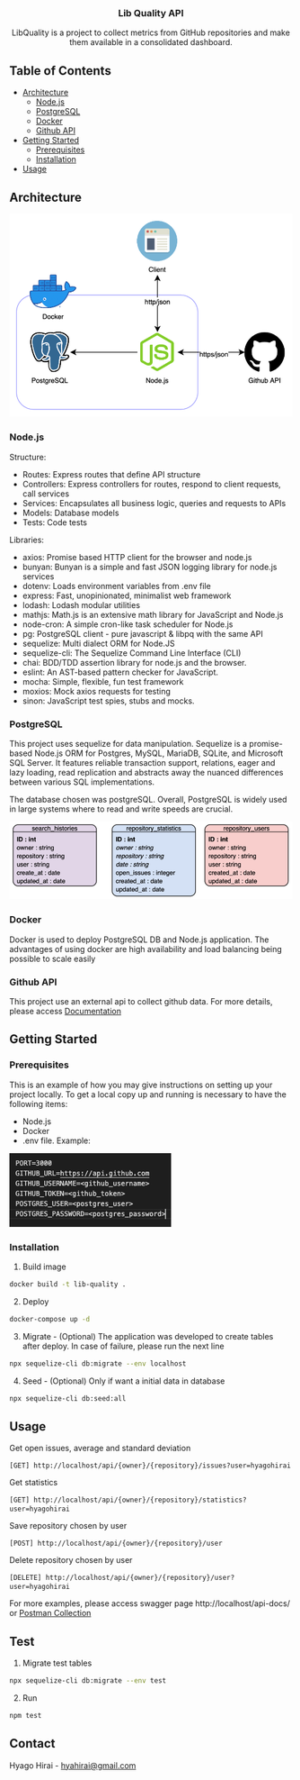 <br />
<p align="center">
  <h3 align="center">Lib Quality API</h3>

  <p align="center">
    LibQuality is a project to collect metrics from GitHub repositories and make them available in a consolidated dashboard.
  </p>
</p>

## Table of Contents

* [Architecture](#architecture)
  * [Node.js](#nodejs)
  * [PostgreSQL](#postgresql)
  * [Docker](#docker)
  * [Github API](#github-api)
* [Getting Started](#getting-started)
  * [Prerequisites](#prerequisites)
  * [Installation](#installation)
* [Usage](#usage)

## Architecture

![Architecture](/images/archicture.png)

### Node.js

Structure:
* Routes: Express routes that define API structure
* Controllers: Express controllers for routes, respond to client requests, call services
* Services: Encapsulates all business logic, queries and requests to APIs
* Models: Database models
* Tests: Code tests

Libraries:
* axios: Promise based HTTP client for the browser and node.js
* bunyan: Bunyan is a simple and fast JSON logging library for node.js services
* dotenv: Loads environment variables from .env file
* express: Fast, unopinionated, minimalist web framework
* lodash: Lodash modular utilities
* mathjs: Math.js is an extensive math library for JavaScript and Node.js
* node-cron: A simple cron-like task scheduler for Node.js
* pg: PostgreSQL client - pure javascript & libpq with the same API
* sequelize: Multi dialect ORM for Node.JS
* sequelize-cli: The Sequelize Command Line Interface (CLI)
* chai: BDD/TDD assertion library for node.js and the browser.
* eslint: An AST-based pattern checker for JavaScript.
* mocha: Simple, flexible, fun test framework
* moxios: Mock axios requests for testing
* sinon: JavaScript test spies, stubs and mocks.

### PostgreSQL

This project uses sequelize for data manipulation. Sequelize is a promise-based Node.js ORM for Postgres, MySQL, MariaDB, SQLite, and Microsoft SQL Server. It features reliable transaction support, relations, eager and lazy loading, read replication and abstracts away the nuanced differences between various SQL implementations.

The database chosen was postgreSQL. Overall, PostgreSQL is widely used in large systems where to read and write speeds are crucial.

![MER](/images/mer.png)

### Docker

Docker is used to deploy PostgreSQL DB and Node.js application. The advantages of using docker are high availability and load balancing being possible to scale easily

### Github API

This project use an external api to collect github data. For more details, please access [Documentation](https://docs.github.com/pt/free-pro-team@latest/rest)

## Getting Started

### Prerequisites

This is an example of how you may give instructions on setting up your project locally.
To get a local copy up and running is necessary to have the following items:

* Node.js
* Docker
* .env file. Example:

![Env file](/images/env_file.png)

### Installation

1. Build image
```sh
docker build -t lib-quality .
```
2. Deploy
```sh
docker-compose up -d
```
3. Migrate - (Optional) The application was developed to create tables after deploy. In case of failure, please run the next line
```sh
npx sequelize-cli db:migrate --env localhost
```
4. Seed - (Optional) Only if want a initial data in database
```sh
npx sequelize-cli db:seed:all
```

## Usage

Get open issues, average and standard deviation
```
[GET] http://localhost/api/{owner}/{repository}/issues?user=hyagohirai
```
Get statistics
```
[GET] http://localhost/api/{owner}/{repository}/statistics?user=hyagohirai
```
Save repository chosen by user
```
[POST] http://localhost/api/{owner}/{repository}/user
```
Delete repository chosen by user
```
[DELETE] http://localhost/api/{owner}/{repository}/user?user=hyagohirai
```

For more examples, please access swagger page http://localhost/api-docs/ or [Postman Collection](LibQualiyAPI.postman_collection.json)

## Test

1. Migrate test tables
```sh
npx sequelize-cli db:migrate --env test
```
2. Run
```sh
npm test
```

<!-- CONTACT -->
## Contact

Hyago Hirai - hyahirai@gmail.com
